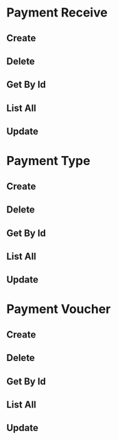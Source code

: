 # Payment Receive

## Create

## Delete

## Get By Id

## List All

## Update

# Payment Type

## Create

## Delete

## Get By Id

## List All

## Update

# Payment Voucher

## Create

## Delete

## Get By Id

## List All

## Update